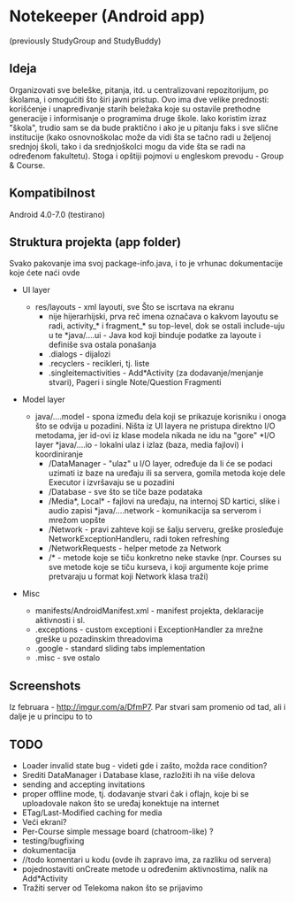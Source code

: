 # Notekeeper (Android app)
(previously StudyGroup and StudyBuddy)

## Ideja
Organizovati sve beleške, pitanja, itd. u centralizovani repozitorijum, po školama, i omogućiti što širi javni
pristup. Ovo ima dve velike prednosti: korišćenje i unapređivanje starih beležaka koje su ostavile prethodne
generacije i informisanje o programima druge škole. Iako koristim izraz "škola", trudio sam se da bude praktično
i ako je u pitanju faks i sve slične institucije (kako osnovnoškolac može da vidi šta se tačno radi u željenoj
srednjoj školi, tako i da srednjoškolci mogu da vide šta se radi na određenom fakultetu). Stoga i opštiji pojmovi
u engleskom prevodu - Group & Course.

## Kompatibilnost
Android 4.0-7.0 (testirano)

## Struktura projekta (app folder)
Svako pakovanje ima svoj package-info.java, i to je vrhunac dokumentacije koje ćete naći ovde
* UI layer
    * res/layouts - xml layouti, sve Što se iscrtava na ekranu
        * nije hijerarhijski, prva reč imena označava o kakvom layoutu se radi, activity_* i fragment_* su top-level, dok se ostali include-uju u te
    *java/....ui - Java kod koji binduje podatke za layoute i definiše sva ostala ponašanja
        * .dialogs - dijalozi
        * .recyclers - recikleri, tj. liste
        * .singleitemactivities - Add*Activity (za dodavanje/menjanje stvari), Pageri i single Note/Question Fragmenti
* Model layer
    * java/....model - spona između dela koji se prikazuje korisniku i onoga što se odvija u pozadini. Ništa iz UI layera ne pristupa direktno I/O metodama, jer id-ovi iz klase modela nikada ne idu na "gore"
*I/O layer
    *java/....io - lokalni ulaz i izlaz (baza, media fajlovi) i koordiniranje
        * /DataManager - "ulaz" u I/O layer, određuje da li će se podaci uzimati iz baze na uređaju ili sa servera, gomila metoda koje dele Executor i izvršavaju se u pozadini
        * /Database - sve što se tiče baze podataka
        * /Media*, Local* - fajlovi na uređaju, na internoj SD kartici, slike i audio zapisi
    *java/....network - komunikacija sa serverom i mrežom uopšte
        * /Network - pravi zahteve koji se šalju serveru, greške prosleđuje NetworkExceptionHandleru, radi token refreshing
        * /NetworkRequests - helper metode za Network
        * /* - metode koje se tiču konkretno neke stavke (npr. Courses su sve metode koje se tiču kurseva, i koji argumente koje prime pretvaraju u format koji Network klasa traži)

* Misc
   * manifests/AndroidManifest.xml - manifest projekta, deklaracije aktivnosti i sl.
   * .exceptions - custom exceptioni i ExceptionHandler za mrežne greške u pozadinskim threadovima
   * .google - standard sliding tabs implementation
   * .misc - sve ostalo

## Screenshots
Iz februara - <http://imgur.com/a/DfmP7>. Par stvari sam promenio od tad, ali i dalje je u principu to to

## TODO
* Loader invalid state bug - videti gde i zašto, možda race condition?
* Srediti DataManager i Database klase, razložiti ih na više delova
* sending and accepting invitations
* proper offline mode, tj. dodavanje stvari čak i oflajn, koje bi se uploadovale nakon što se uređaj konektuje na internet
* ETag/Last-Modified caching for media
* Veći ekrani?
* Per-Course simple message board (chatroom-like) ?
* testing/bugfixing
* dokumentacija
* //todo komentari u kodu (ovde ih zapravo ima, za razliku od servera)
* pojednostaviti onCreate metode u određenim aktivnostima, nalik na Add*Activity
* Tražiti server od Telekoma nakon što se prijavimo
